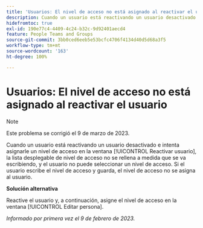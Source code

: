 ```yaml
---
title: 'Usuarios: El nivel de acceso no está asignado al reactivar el usuario'
description: Cuando un usuario está reactivando un usuario desactivado e intenta asignarle un nivel de acceso en la ventana Reactivar usuario, la lista desplegable de nivel de acceso no se rellena a medida que se va escribiendo, y el usuario no puede seleccionar un nivel de acceso. Si el usuario escribe el nivel de acceso y guarda, el nivel de acceso no se asigna al usuario.
hidefromtoc: true
exl-id: 190e77c4-4409-4c24-b32c-9d92401aecd4
feature: People Teams and Groups
source-git-commit: 3bb0ced6eeb5e53bcfc4706f4134d40d5d68a3f5
workflow-type: tm+mt
source-wordcount: '163'
ht-degree: 100%

---
```


# Usuarios: El nivel de acceso no está asignado al reactivar el usuario

>[!NOTE]
>
>Este problema se corrigió el 9 de marzo de 2023.

Cuando un usuario está reactivando un usuario desactivado e intenta asignarle un nivel de acceso en la ventana [!UICONTROL Reactivar usuario], la lista desplegable de nivel de acceso no se rellena a medida que se va escribiendo, y el usuario no puede seleccionar un nivel de acceso. Si el usuario escribe el nivel de acceso y guarda, el nivel de acceso no se asigna al usuario.

**Solución alternativa**

Reactive el usuario y, a continuación, asigne el nivel de acceso en la ventana [!UICONTROL Editar persona].

_Informado por primera vez el 9 de febrero de 2023._
